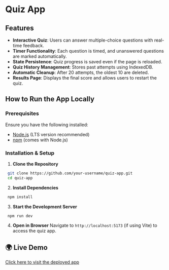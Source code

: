 # Quiz App

## Features

- **Interactive Quiz**: Users can answer multiple-choice questions with real-time feedback.
- **Timer Functionality**: Each question is timed, and unanswered questions are marked automatically.
- **State Persistence**: Quiz progress is saved even if the page is reloaded.
- **Quiz History Management**: Stores past attempts using IndexedDB.
- **Automatic Cleanup**: After 20 attempts, the oldest 10 are deleted.
- **Results Page**: Displays the final score and allows users to restart the quiz.

##  How to Run the App Locally

### **Prerequisites**

Ensure you have the following installed:

- [Node.js](https://nodejs.org/) (LTS version recommended)
- [npm](https://www.npmjs.com/) (comes with Node.js)

### **Installation & Setup**

1. **Clone the Repository**

```sh
 git clone https://github.com/your-username/quiz-app.git
 cd quiz-app
```

2. **Install Dependencies**

```sh
 npm install
```

3. **Start the Development Server**

```sh
 npm run dev
```

4. **Open in Browser** Navigate to `http://localhost:5173` (if using Vite) to access the quiz app.


## 🌍 Live Demo

[Click here to visit the deployed app](https://ddquizapp.netlify.app/)




